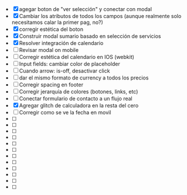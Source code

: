 - [x] agegar boton de "ver selección" y conectar con modal
- [x] Cambiar los atributos de todos los campos (aunque realmente solo necesitamos calar la primer pag, no?)
- [x] corregir estética del boton
- [x] Construir modal sumario basado en selección de servicios
- [x] Resolver integración de calendario
- [ ] Revisar modal on mobile
- [ ] Corregir estética del calendario en IOS (webkit)
- [ ] Input fields: cambiar color de placeholder
- [ ] Cuando arrow: is-off, desactivar click
- [ ] dar el mismo formato de currency a todos los precios
- [ ] Corregir spacing en footer
- [ ] Corregir jerarquía de colores (botones, links, etc)
- [ ] Conectar formulario de contacto a un flujo real
- [x] Agregar glitch de calculadora en la resta del cero
- [ ] Corregir como se ve la fecha en movil
- [ ]
- [ ]
- [ ]
- [ ]
- [ ]
- [ ]
- [ ]
- [ ]
- [ ]
- [ ]
- [ ]
- [ ]

